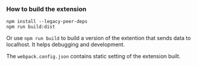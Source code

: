 
### How to build the extension

```
npm install --legacy-peer-deps
npm run build:dist
```

Or use `npm run build` to build a version of the extention that sends data to localhost. It helps debugging and development.

The `webpack.config.json` contains static setting of the extension built.
